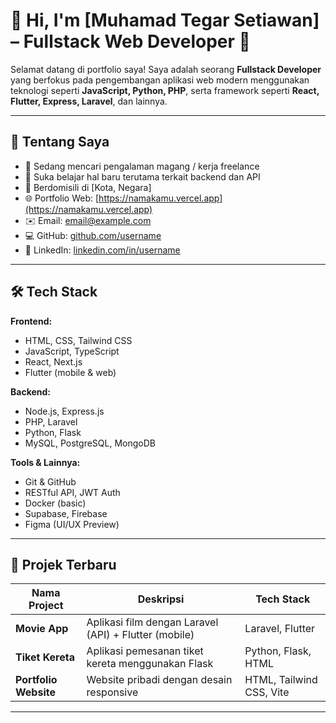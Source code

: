 # 👋 Hi, I'm [Muhamad Tegar Setiawan] – Fullstack Web Developer 🚀

Selamat datang di portfolio saya! Saya adalah seorang **Fullstack Developer** yang berfokus pada pengembangan aplikasi web modern menggunakan teknologi seperti **JavaScript, Python, PHP**, serta framework seperti **React, Flutter, Express, Laravel**, dan lainnya.

---

## 📌 Tentang Saya

- 💼 Sedang mencari pengalaman magang / kerja freelance
- 🧠 Suka belajar hal baru terutama terkait backend dan API
- 📍 Berdomisili di [Kota, Negara]
- 🌐 Portfolio Web: [https://namakamu.vercel.app](https://namakamu.vercel.app)
- ✉️ Email: [email@example.com](mailto:email@example.com)
- 💻 GitHub: [github.com/username](https://github.com/username)
- 🔗 LinkedIn: [linkedin.com/in/username](https://linkedin.com/in/username)

---

## 🛠️ Tech Stack

**Frontend:**
- HTML, CSS, Tailwind CSS
- JavaScript, TypeScript
- React, Next.js
- Flutter (mobile & web)

**Backend:**
- Node.js, Express.js
- PHP, Laravel
- Python, Flask
- MySQL, PostgreSQL, MongoDB

**Tools & Lainnya:**
- Git & GitHub
- RESTful API, JWT Auth
- Docker (basic)
- Supabase, Firebase
- Figma (UI/UX Preview)

---

## 📂 Projek Terbaru

| Nama Project | Deskripsi | Tech Stack |
|--------------|-----------|------------|
| **Movie App** | Aplikasi film dengan Laravel (API) + Flutter (mobile) | Laravel, Flutter |
| **Tiket Kereta** | Aplikasi pemesanan tiket kereta menggunakan Flask | Python, Flask, HTML |
| **Portfolio Website** | Website pribadi dengan desain responsive | HTML, Tailwind CSS, Vite |

---


